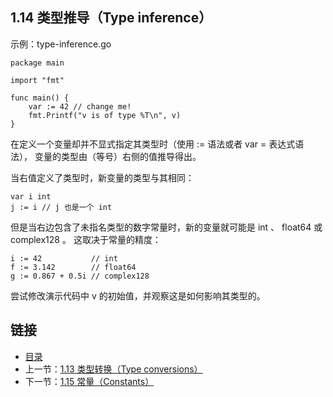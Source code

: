 ## 1.14 类型推导（Type inference）

示例：type-inference.go

	package main

	import "fmt"

	func main() {
		var := 42 // change me!
		fmt.Printf("v is of type %T\n", v)
	}

在定义一个变量却并不显式指定其类型时（使用 := 语法或者 var = 表达式语法）， 变量的类型由（等号）右侧的值推导得出。

当右值定义了类型时，新变量的类型与其相同：

	var i int
	j := i // j 也是一个 int
但是当右边包含了未指名类型的数字常量时，新的变量就可能是 int 、 float64 或 complex128 。 这取决于常量的精度：

	i := 42           // int
	f := 3.142        // float64
	g := 0.867 + 0.5i // complex128
尝试修改演示代码中 v 的初始值，并观察这是如何影响其类型的。

## 链接
* [目录](https://github.com/alphaxlvii/go-zh/blob/master/tour/directory.md)
* 上一节：[1.13 类型转换（Type conversions）](https://github.com/alphaxlvii/go-zh/blob/master/tour/01.13.md)
* 下一节：[1.15 常量（Constants）](https://github.com/alphaxlvii/go-zh/blob/master/tour/01.15.md)
